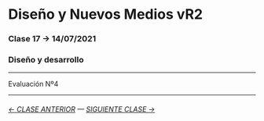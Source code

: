 # Diseño y Nuevos Medios vR2 

### Clase 17 → 14/07/2021

### Diseño y desarrollo

- - - - - - - - - - - -

Evaluación Nº4

- - - - - - - 

###### [← CLASE ANTERIOR](https://github.com/profesorfaco/dno037-2021/tree/main/clase-16) — [SIGUIENTE CLASE →](https://github.com/profesorfaco/dno037-2021/tree/main/clase-18)
